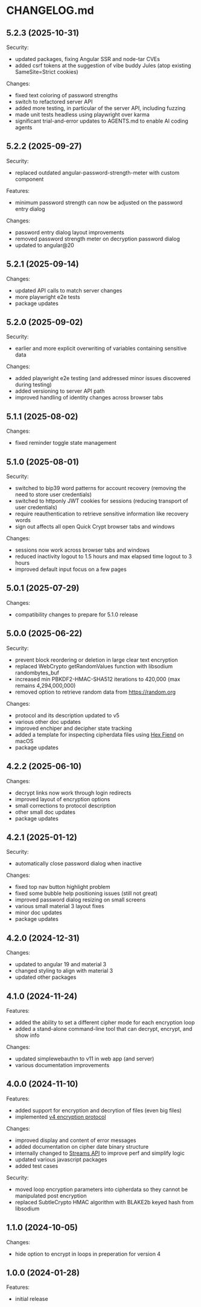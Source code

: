 # CHANGELOG.md

## 5.2.3 (2025-10-31)

Security:
  - updated packages, fixing Angular SSR and node-tar CVEs
  - added csrf tokens at the suggestion of vibe buddy Jules (atop existing SameSite=Strict cookies)

Changes:

  - fixed text coloring of password strengths
  - switch to refactored server API
  - added more testing, in particular of the server API, including fuzzing
  - made unit tests headless using playwright over karma
  - significant trial-and-error updates to AGENTS.md to enable AI coding agents

## 5.2.2 (2025-09-27)

Security:
  - replaced outdated angular-password-strength-meter with custom component

Features:
  - minimum password strength can now be adjusted on the password entry dialog

Changes:

  - password entry dialog layout improvements
  - removed password strength meter on decryption password dialog
  - updated to angular@20

## 5.2.1 (2025-09-14)

Changes:

  - updated API calls to match server changes
  - more playwright e2e tests
  - package updates

## 5.2.0 (2025-09-02)

Security:
  - earlier and more explicit overwriting of variables containing sensitive data

Changes:

  - added playwright e2e testing (and addressed minor issues discovered during testing)
  - added versioning to server API path
  - improved handling of identity changes across browser tabs

## 5.1.1 (2025-08-02)

Changes:

  - fixed reminder toggle state management

## 5.1.0 (2025-08-01)

Security:

  - switched to bip39 word patterns for account recovery (removing the need to store user credentials)
  - switched to httponly JWT cookies for sessions (reducing transport of user credentials)
  - require reauthentication to retrieve sensitive information like recovery words
  - sign out affects all open Quick Crypt browser tabs and windows

Changes:

  - sessions now work across browser tabs and windows
  - reduced inactivity logout to 1.5 hours and max elapsed time logout to 3 hours
  - improved default input focus on a few pages

## 5.0.1 (2025-07-29)

Changes:

  - compatibility changes to prepare for 5.1.0 release

## 5.0.0 (2025-06-22)

Security:

  - prevent block reordering or deletion in large clear text encryption
  - replaced WebCrypto getRandomValues function with libsodium randombytes_buf
  - increased min PBKDF2-HMAC-SHA512 iterations to 420,000 (max remains 4,294,000,000)
  - removed option to retrieve random data from https://random.org

Changes:

  - protocol and its description updated to v5
  - various other doc updates
  - improved enchiper and decipher state tracking
  - added a template for inspecting cipherdata files using [Hex Fiend](https://hexfiend.com/) on macOS
  - package updates

## 4.2.2 (2025-06-10)

Changes:

  - decrypt links now work through login redirects
  - improved layout of encryption options
  - small corrections to protocol description
  - other small doc updates
  - package updates

## 4.2.1 (2025-01-12)

Security:

  - automatically close password dialog when inactive

Changes:

  - fixed top nav button highlight problem
  - fixed some bubble help positioning issues (still not great)
  - improved password dialog resizing on small screens
  - various small material 3 layout fixes
  - minor doc updates
  - package updates

## 4.2.0 (2024-12-31)

Changes:

  - updated to angular 19 and material 3
  - changed styling to align with material 3
  - updated other packages

## 4.1.0 (2024-11-24)

Features:

  - added the ability to set a different cipher mode for each encryption loop
  - added a stand-alone command-line tool that can decrypt, encrypt, and show info

Changes:

  - updated simplewebauthn to v11 in web app (and server)
  - various documentation improvements

## 4.0.0 (2024-11-10)

Features:

  - added support for encryption and decrytion of files (even big files)
  - implemented [v4 encryption protocol](https://quickcrypt.org/help/protocol4)

Changes:

  - improved display and content of error messages
  - added documentation on cipher date binary structure
  - internally changed to [Streams API](https://developer.mozilla.org/en-US/docs/Web/API/Streams_API) to improve perf and simplify logic
  - updated various javascript packages
  - added test cases

Security:

  - moved loop encryption parameters into cipherdata so they cannot be manipulated post encryption
  - replaced SubtleCrypto HMAC algorithm with BLAKE2b keyed hash from libsodium

## 1.1.0 (2024-10-05)

Changes:

  -  hide option to encrypt in loops in preperation for version 4

## 1.0.0 (2024-01-28)

Features:

  - initial release
